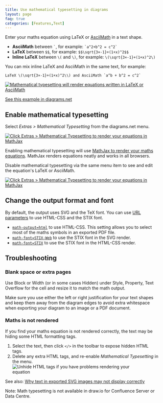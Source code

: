 ```yaml
---
title: Use mathematical typesetting in diagrams
layout: page
faq: true
categories: [Features,Text]
---
```




Enter your maths equation using LaTeX or [AsciiMath](http://www.intmath.com/help/send-math-email-syntax.php) in a text shape.
* **AsciiMath** between `` ` ``, for example: `` `a^2+b^2 = c^2` ``
* **LaTeX** between ``$$``, for example: ``$$\sqrt{3×-1}+(1+x)^2$$``
* **Inline LaTeX** between ``\(`` and ``\)``, for example: ``\(\sqrt{3×-1}+(1+x)^2\)``

You can mix inline LaTeX and AsciiMath in the same text, for example:

``LaTeX \(\sqrt{3×-1}+(1+x)^2\\) and AsciiMath `a^b + b^2 = c^2` ``

[<img src="/assets/img/blog/maths-examples2.png" style="max-width:100%;height:auto;" alt="Mathematical typesetting will render equations written in LaTeX or AsciiMath">](https://app.diagrams.net/?lightbox=1&highlight=0000ff&edit=_blank&layers=1&title=math.xml#R7Vhbb6M4FP4t%2B4BEHliBuSR5bEin3dFWWqmVpm8jB5zgHcAZ4yS0v36PLxAIJLvVRJ2Z1UhRa59zfGzzfecClh8X9R3H2%2ByBpSS3kJvWlr%2B0EPK8cA7%2FpORFS6aRpwUbTlNjdBQ80ldihK6R7mhKqp6hYCwXdNsXJqwsSSJ6Msw5O%2FTN1iw3uxr%2FW7whPQspeExwPpR%2BoqnItHSGoqP8ntBN1uzsRebCK5x82XC2K81%2BJSuJ1hS4cWOcVxlO2aFzLP%2FW8mPOmNCjoo5JLh8r7Z39wxlte2ROSvFfFiC9YI%2Fznbm1hQL43Xy2povCQnFpTUHqKh1c3K9vLH8hBWG8IhsK6sUWbsVprQx7JgCDdAOHij3jBkW42Gp1q0NDHXhPUiaqc0uaU4Wx%2FI3uii7sit6%2BK%2FrXXUG2b1ef%2Bj2vSUd2PFlw4ZbFhVsWb7%2FlEfETrAlwuY90oH6Kw%2BKlCRlBaqDdIhNFDgIPhtUWJ7TcwCw8zp4YbLp0IND9xSGjgjyCXLo4QCYBGdsTvs5VXGQ0TUkJsjXN85jljINQBRR4E5x9IafCJqKkcxWEJDUz8CooxPdNTjfgclmA75wMQ8ZEkTQndUdkQuiOsIII%2FgImRhvN9AqT6CKTYA7HrIF8E2lZN2O4RohNptq0no8hCwMTteMRHJ6J4I%2BfATacbzNs15MmgiWU1a6AvzktqKg05vLpAKThLchpuRYv2nDNcQJ62%2FEmoCukCVj%2FZhiJYj24w0WB7UKxyZBF7doKYLVaKTcla2HroXFea52iqTxCzOXjmZjjqLBzR3z%2FImCfgEHg9hg4R0MGNqzsMjAKvp2AsyEBIzhXwzjbWWn8HInUVy7sFUCLnAAnE%2BDlBxvhidWc7ReSwdz7Pexh6U2H6cQLp0Mwm37rW8D0pgM0%2F8RP5FkHny3TB0AIgelbsW%2FNp44uPgsbbrWoZZ5AYCPzDYaKgaJcYrjiMNrI0U2VUPogmyDwF7kY7FdtdCtetLxJ1EwSw6VlTpsO6mdniL%2FARpAASQi%2FAmVmXp8v85Hy40ZDvkyvUH2ch33u3bvPf2%2Benp%2Fv6ld39sdXJxqSqEnXnbqSrnXuT0WnxXR1aYKBLE12piWqKKiWHubupG3DjKe1LYBB2cSBgSk22VtKRIOILE%2BXkOOkoq94pRxJiLeMlkI9vBBK2lJ62glW6RcZT%2FVOo0iO4H0WXM%2FtZ3Y0kg38YCS1N28510d3JOF30M2wTA9rXc11wVfymnawvNiQOG0bMmhKJNb1hOjewJGpZivdUvW8mm1U%2B6r72nJVmfY2rcfl%2FxOSTHskaQnRIUmA3pMkDUvPkGRPEt0GlvCkcBvP8r2ka7A8yQw8Y5IgpEya15o3gsf11X8s9PzpSYgHI91b%2BK7onfsscBE9QQtSdS3uT%2BDT0o8NdoteEpexjAEVnA8Y0Lw%2BHPXih8G%2F0z3saUXVymuQAmhx0geikboeeO9KC%2F88LUx2z1aYn4P1DIxh%2FFdF7X5JkEUEufd6clR%2Ff7ivEe7eKbJj6dq%2FUrqG6fFrotJ1vtb6t%2F8A)

[See this example in diagrams.net](https://app.diagrams.net/?lightbox=1&highlight=0000ff&edit=_blank&layers=1&title=math.xml#R7Vhbb6M4FP4t%2B4BEHliBuSR5bEin3dFWWqmVpm8jB5zgHcAZ4yS0v36PLxAIJLvVRJ2Z1UhRa59zfGzzfecClh8X9R3H2%2ByBpSS3kJvWlr%2B0EPK8cA7%2FpORFS6aRpwUbTlNjdBQ80ldihK6R7mhKqp6hYCwXdNsXJqwsSSJ6Msw5O%2FTN1iw3uxr%2FW7whPQspeExwPpR%2BoqnItHSGoqP8ntBN1uzsRebCK5x82XC2K81%2BJSuJ1hS4cWOcVxlO2aFzLP%2FW8mPOmNCjoo5JLh8r7Z39wxlte2ROSvFfFiC9YI%2Fznbm1hQL43Xy2povCQnFpTUHqKh1c3K9vLH8hBWG8IhsK6sUWbsVprQx7JgCDdAOHij3jBkW42Gp1q0NDHXhPUiaqc0uaU4Wx%2FI3uii7sit6%2BK%2FrXXUG2b1ef%2Bj2vSUd2PFlw4ZbFhVsWb7%2FlEfETrAlwuY90oH6Kw%2BKlCRlBaqDdIhNFDgIPhtUWJ7TcwCw8zp4YbLp0IND9xSGjgjyCXLo4QCYBGdsTvs5VXGQ0TUkJsjXN85jljINQBRR4E5x9IafCJqKkcxWEJDUz8CooxPdNTjfgclmA75wMQ8ZEkTQndUdkQuiOsIII%2FgImRhvN9AqT6CKTYA7HrIF8E2lZN2O4RohNptq0no8hCwMTteMRHJ6J4I%2BfATacbzNs15MmgiWU1a6AvzktqKg05vLpAKThLchpuRYv2nDNcQJ62%2FEmoCukCVj%2FZhiJYj24w0WB7UKxyZBF7doKYLVaKTcla2HroXFea52iqTxCzOXjmZjjqLBzR3z%2FImCfgEHg9hg4R0MGNqzsMjAKvp2AsyEBIzhXwzjbWWn8HInUVy7sFUCLnAAnE%2BDlBxvhidWc7ReSwdz7Pexh6U2H6cQLp0Mwm37rW8D0pgM0%2F8RP5FkHny3TB0AIgelbsW%2FNp44uPgsbbrWoZZ5AYCPzDYaKgaJcYrjiMNrI0U2VUPogmyDwF7kY7FdtdCtetLxJ1EwSw6VlTpsO6mdniL%2FARpAASQi%2FAmVmXp8v85Hy40ZDvkyvUH2ch33u3bvPf2%2Benp%2Fv6ld39sdXJxqSqEnXnbqSrnXuT0WnxXR1aYKBLE12piWqKKiWHubupG3DjKe1LYBB2cSBgSk22VtKRIOILE%2BXkOOkoq94pRxJiLeMlkI9vBBK2lJ62glW6RcZT%2FVOo0iO4H0WXM%2FtZ3Y0kg38YCS1N28510d3JOF30M2wTA9rXc11wVfymnawvNiQOG0bMmhKJNb1hOjewJGpZivdUvW8mm1U%2B6r72nJVmfY2rcfl%2FxOSTHskaQnRIUmA3pMkDUvPkGRPEt0GlvCkcBvP8r2ka7A8yQw8Y5IgpEya15o3gsf11X8s9PzpSYgHI91b%2BK7onfsscBE9QQtSdS3uT%2BDT0o8NdoteEpexjAEVnA8Y0Lw%2BHPXih8G%2F0z3saUXVymuQAmhx0geikboeeO9KC%2F88LUx2z1aYn4P1DIxh%2FFdF7X5JkEUEufd6clR%2Ff7ivEe7eKbJj6dq%2FUrqG6fFrotJ1vtb6t%2F8A)

## Enable mathematical typesetting

Select _Extras > Mathematical Typesetting_ from the diagrams.net menu.

[<img src="/assets/img/blog/mathematical-typesetting-disabled.png" style="max-width:100%;height:auto;" alt="Click Extras > Mathematical Typesetting to render your equations in MathJax">](https://app.diagrams.net/#Uhttps%3A%2F%2Fraw.githubusercontent.com%2Fjgraph%2Fdrawio-diagrams%2Fmaster%2Fdiagrams%2Fmath.xml)

Enabling mathematical typesetting will use [MathJax to render your maths equations](https://www.mathjax.org/). MathJax renders equations neatly and works in all browsers.

Disable mathematical typesetting via the same menu item to see and edit the equation's LaTeX or AsciiMath.

 [<img src="/assets/img/blog/mathematical-typesetting-enabled.png" style="max-width:100%;height:auto;" alt="Click Extras > Mathematical Typesetting to render your equations in MathJax">](https://app.diagrams.net/#Uhttps%3A%2F%2Fraw.githubusercontent.com%2Fjgraph%2Fdrawio-diagrams%2Fmaster%2Fdiagrams%2Fmath.xml)

## Change the output format and font

By default, the output uses SVG and the TeX font. You can use [URL parameters](/doc/faq/supported-url-parameters) to use HTML-CSS and the STIX font.

* [``math-output=html``](https://app.diagrams.net/?math-output=html) to use HTML-CSS. This setting allows you to select most of the maths symbols in an exported PDF file.
* [``math-font=STIX-Web``](https://app.diagrams.net/?math-font=STIX-Web) to use the STIX font in the SVG render.
* [``math-font=STIX``](https://app.diagrams.net/?math-output=html&math-font=STIX) to use the STIX font in the HTML-CSS render.

## Troubleshooting

### Blank space or extra pages

Use Block or Width (or in some cases Hidden) under Style, Property, Text Overflow for the cell and resize it to match the math output.

Make sure you use either the left or right justification for your text shapes and keep them away from the diagram edges to avoid extra whitespace when exporting your diagram to an image or a PDF document.

### Maths is not rendered

If you find your maths equation is not rendered correctly, the text may be hiding some HTML formatting tags.

1. Select the text, then click ``</>`` in the toolbar to expose hidden HTML tags.
2. Delete any extra HTML tags, and re-enable _Mathematical Typesetting_ in the menu.
<br /><img src="/assets/img/blog/maths-unhide-html.png" style="width=100%;max-width:400px;height:auto;" alt="Unhide HTML tags if you have problems rendering your equation">

See also: [Why text in exported SVG images may not display correctly](/doc/faq/svg-export-text-problems)

Note: Math typesetting is not available in draw.io for Confluence Server or Data Centre.